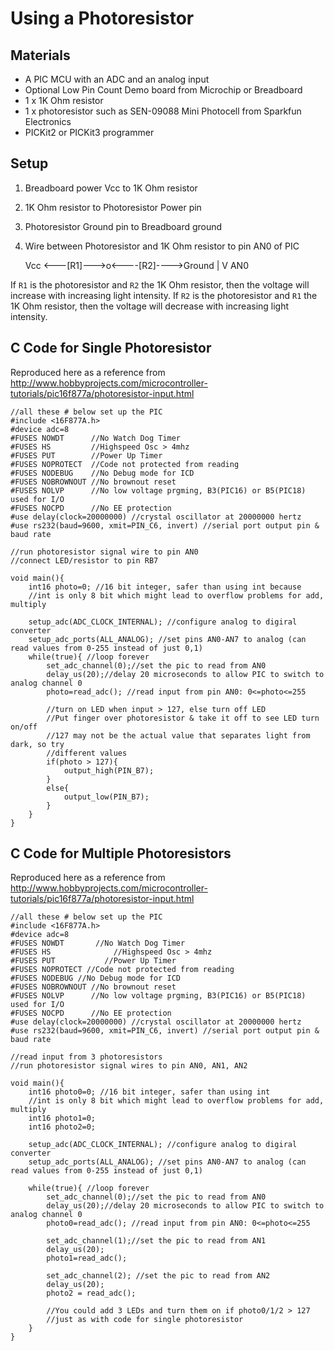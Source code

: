 # Using a Photoresistor

## Materials

- A PIC MCU with an ADC and an analog input
- Optional Low Pin Count Demo board from Microchip or Breadboard
- 1 x 1K Ohm resistor
- 1 x photoresistor such as SEN-09088 Mini Photocell from Sparkfun Electronics
- PICKit2 or PICKit3 programmer

## Setup

1. Breadboard power Vcc to 1K Ohm resistor
2. 1K Ohm resistor to Photoresistor Power pin
3. Photoresistor Ground pin to Breadboard ground
4. Wire between Photoresistor and 1K Ohm resistor to pin AN0 of PIC

    Vcc <---[R1]--->o<----[R2]---->Ground
                       |
                       V
                      AN0

If `R1` is the photoresistor and `R2` the 1K Ohm resistor, then the voltage will
increase with increasing light intensity.
If `R2` is the photoresistor and `R1` the 1K Ohm resistor, then the voltage will
decrease with increasing light intensity.

## C Code for Single Photoresistor

Reproduced here as a reference from
<http://www.hobbyprojects.com/microcontroller-tutorials/pic16f877a/photoresistor-input.html>

    //all these # below set up the PIC
    #include <16F877A.h>
    #device adc=8
    #FUSES NOWDT      //No Watch Dog Timer
    #FUSES HS         //Highspeed Osc > 4mhz
    #FUSES PUT        //Power Up Timer
    #FUSES NOPROTECT  //Code not protected from reading
    #FUSES NODEBUG    //No Debug mode for ICD
    #FUSES NOBROWNOUT //No brownout reset
    #FUSES NOLVP      //No low voltage prgming, B3(PIC16) or B5(PIC18) used for I/O
    #FUSES NOCPD      //No EE protection
    #use delay(clock=20000000) //crystal oscillator at 20000000 hertz
    #use rs232(baud=9600, xmit=PIN_C6, invert) //serial port output pin & baud rate

    //run photoresistor signal wire to pin AN0
    //connect LED/resistor to pin RB7

    void main(){
        int16 photo=0; //16 bit integer, safer than using int because
        //int is only 8 bit which might lead to overflow problems for add, multiply

        setup_adc(ADC_CLOCK_INTERNAL); //configure analog to digiral converter
        setup_adc_ports(ALL_ANALOG); //set pins AN0-AN7 to analog (can read values from 0-255 instead of just 0,1)
        while(true){ //loop forever
            set_adc_channel(0);//set the pic to read from AN0
            delay_us(20);//delay 20 microseconds to allow PIC to switch to analog channel 0
            photo=read_adc(); //read input from pin AN0: 0<=photo<=255

            //turn on LED when input > 127, else turn off LED
            //Put finger over photoresistor & take it off to see LED turn on/off
            //127 may not be the actual value that separates light from dark, so try
            //different values
            if(photo > 127){
                output_high(PIN_B7);
            }
            else{
                output_low(PIN_B7);
            }
        }
    }


## C Code for Multiple Photoresistors

Reproduced here as a reference from
<http://www.hobbyprojects.com/microcontroller-tutorials/pic16f877a/photoresistor-input.html>

    //all these # below set up the PIC
    #include <16F877A.h>
    #device adc=8
    #FUSES NOWDT       //No Watch Dog Timer
    #FUSES HS              //Highspeed Osc > 4mhz
    #FUSES PUT           //Power Up Timer
    #FUSES NOPROTECT //Code not protected from reading
    #FUSES NODEBUG //No Debug mode for ICD
    #FUSES NOBROWNOUT //No brownout reset
    #FUSES NOLVP      //No low voltage prgming, B3(PIC16) or B5(PIC18) used for I/O
    #FUSES NOCPD      //No EE protection
    #use delay(clock=20000000) //crystal oscillator at 20000000 hertz
    #use rs232(baud=9600, xmit=PIN_C6, invert) //serial port output pin & baud rate

    //read input from 3 photoresistors
    //run photoresistor signal wires to pin AN0, AN1, AN2

    void main(){
        int16 photo0=0; //16 bit integer, safer than using int
        //int is only 8 bit which might lead to overflow problems for add, multiply
        int16 photo1=0;
        int16 photo2=0;

        setup_adc(ADC_CLOCK_INTERNAL); //configure analog to digiral converter
        setup_adc_ports(ALL_ANALOG); //set pins AN0-AN7 to analog (can read values from 0-255 instead of just 0,1)

        while(true){ //loop forever
            set_adc_channel(0);//set the pic to read from AN0
            delay_us(20);//delay 20 microseconds to allow PIC to switch to analog channel 0
            photo0=read_adc(); //read input from pin AN0: 0<=photo<=255

            set_adc_channel(1);//set the pic to read from AN1
            delay_us(20);
            photo1=read_adc();

            set_adc_channel(2); //set the pic to read from AN2
            delay_us(20);
            photo2 = read_adc();

            //You could add 3 LEDs and turn them on if photo0/1/2 > 127
            //just as with code for single photoresistor
        }
    }

